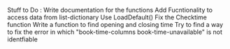 Stuff to Do :
Write documentation for the functions 
Add Fucntionality to access data from list-dictionary
Use LoadDefault()
Fix the Checktime function
Write a function to find opening and closing time 
Try to find a way to fix the error in which "book-time-columns book-time-unavailable" is not identfiable